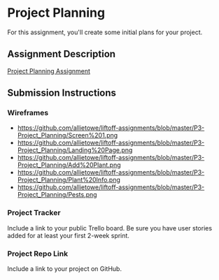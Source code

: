 # Project Planning
For this assignment, you'll create some initial plans for your project.

## Assignment Description
[Project Planning Assignment](https://education.launchcode.org/liftoff/modules/assignments/project-planning)

## Submission Instructions

### Wireframes

 * https://github.com/allietowe/liftoff-assignments/blob/master/P3-Project_Planning/Screen%201.png
 * https://github.com/allietowe/liftoff-assignments/blob/master/P3-Project_Planning/Landing%20Page.png
 * https://github.com/allietowe/liftoff-assignments/blob/master/P3-Project_Planning/Add%20Plant.png
 * https://github.com/allietowe/liftoff-assignments/blob/master/P3-Project_Planning/Plant%20Info.png
 * https://github.com/allietowe/liftoff-assignments/blob/master/P3-Project_Planning/Pests.png

### Project Tracker

Include a link to your public Trello board. Be sure you have user stories added for at least your first 2-week sprint.

### Project Repo Link

Include a link to your project on GitHub.
